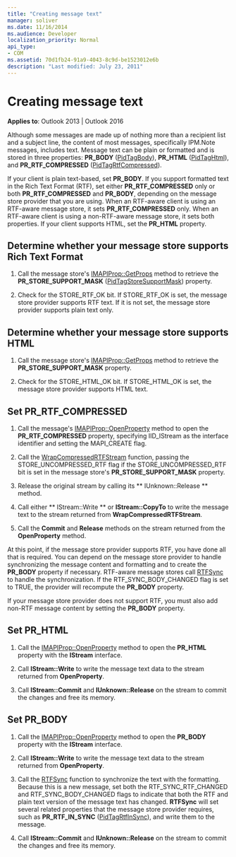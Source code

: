 ```yaml
---
title: "Creating message text"
manager: soliver
ms.date: 11/16/2014
ms.audience: Developer
localization_priority: Normal
api_type:
- COM
ms.assetid: 70d1fb24-91a9-4043-8c9d-be1523012e6b
description: "Last modified: July 23, 2011"
---
```


# Creating message text

**Applies to**: Outlook 2013 | Outlook 2016 
  
Although some messages are made up of nothing more than a recipient list and a subject line, the content of most messages, specifically IPM.Note messages, includes text. Message text can be plain or formatted and is stored in three properties: **PR\_BODY** ([PidTagBody](pidtagbody-canonical-property.md)), **PR\_HTML** ([PidTagHtml](pidtaghtml-canonical-property.md)), and **PR_RTF_COMPRESSED** ([PidTagRtfCompressed](pidtagrtfcompressed-canonical-property.md)). 

If your client is plain text-based, set **PR\_BODY**. If you support formatted text in the Rich Text Format (RTF), set either **PR_RTF_COMPRESSED** only or both **PR_RTF_COMPRESSED** and **PR\_BODY**, depending on the message store provider that you are using. When an RTF-aware client is using an RTF-aware message store, it sets **PR_RTF_COMPRESSED** only. When an RTF-aware client is using a non-RTF-aware message store, it sets both properties. If your client supports HTML, set the **PR_HTML** property. 
  
## Determine whether your message store supports Rich Text Format
  
1. Call the message store's [IMAPIProp::GetProps](imapiprop-getprops.md) method to retrieve the **PR_STORE_SUPPORT_MASK** ([PidTagStoreSupportMask](pidtagstoresupportmask-canonical-property.md)) property.
    
2. Check for the STORE_RTF_OK bit. If STORE_RTF_OK is set, the message store provider supports RTF text. If it is not set, the message store provider supports plain text only.
    
## Determine whether your message store supports HTML
  
1. Call the message store's [IMAPIProp::GetProps](imapiprop-getprops.md) method to retrieve the **PR_STORE_SUPPORT_MASK** property. 
    
2. Check for the STORE_HTML_OK bit. If STORE_HTML_OK is set, the message store provider supports HTML text. 
    
## Set PR\_RTF_COMPRESSED
  
1. Call the message's [IMAPIProp::OpenProperty](imapiprop-openproperty.md) method to open the **PR_RTF_COMPRESSED** property, specifying IID_IStream as the interface identifier and setting the MAPI_CREATE flag. 
    
2. Call the [WrapCompressedRTFStream](wrapcompressedrtfstream.md) function, passing the STORE_UNCOMPRESSED_RTF flag if the STORE_UNCOMPRESSED_RTF bit is set in the message store's **PR_STORE_SUPPORT_MASK** property. 
    
3. Release the original stream by calling its ** IUnknown::Release ** method. 
    
4. Call either ** IStream::Write ** or **IStream::CopyTo** to write the message text to the stream returned from **WrapCompressedRTFStream**.
    
5. Call the **Commit** and **Release** methods on the stream returned from the **OpenProperty** method. 
    
At this point, if the message store provider supports RTF, you have done all that is required. You can depend on the message store provider to handle synchronizing the message content and formatting and to create the **PR\_BODY** property if necessary. RTF-aware message stores call [RTFSync](rtfsync.md) to handle the synchronization. If the RTF\_SYNC_BODY_CHANGED flag is set to TRUE, the provider will recompute the **PR_BODY** property. 
  
If your message store provider does not support RTF, you must also add non-RTF message content by setting the **PR_BODY** property. 
  
## Set PR_HTML
  
1. Call the [IMAPIProp::OpenProperty](imapiprop-openproperty.md) method to open the **PR_HTML** property with the **IStream** interface. 
    
2. Call **IStream::Write** to write the message text data to the stream returned from **OpenProperty**. 
    
3. Call **IStream::Commit** and **IUnknown::Release** on the stream to commit the changes and free its memory. 
    
## Set PR_BODY
  
1. Call the [IMAPIProp::OpenProperty](imapiprop-openproperty.md) method to open the **PR_BODY** property with the **IStream** interface. 
    
2. Call **IStream::Write** to write the message text data to the stream returned from **OpenProperty**. 
    
3. Call the [RTFSync](rtfsync.md) function to synchronize the text with the formatting. Because this is a new message, set both the RTF_SYNC_RTF_CHANGED and RTF_SYNC_BODY_CHANGED flags to indicate that both the RTF and plain text version of the message text has changed. **RTFSync** will set several related properties that the message store provider requires, such as **PR_RTF_IN_SYNC** ([PidTagRtfInSync](pidtagrtfinsync-canonical-property.md)), and write them to the message.
    
4. Call **IStream::Commit** and **IUnknown::Release** on the stream to commit the changes and free its memory. 
    

